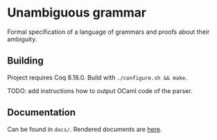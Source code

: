 # Unambiguous grammar

Formal specification of a language of grammars and proofs about their ambiguity.

## Building

Project requires Coq 8.18.0. Build with `./configure.sh && make`.

TODO: add instructions how to output OCaml code of the parser.

## Documentation

Can be found in `docs/`. Rendered documents are [here](https://github.shilangyu.dev/unambiguous-grammar/).

